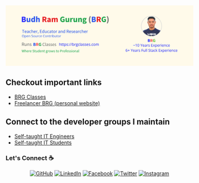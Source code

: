 ![alt text](./images/cover.png)

## Checkout important links

- [BRG Classes](https://brgclasses.com)
- [Freelancer BRG (personal website)](https://freelancerbrg.com)

## Connect to the developer groups I maintain

- [Self-taught IT Engineers](https://www.facebook.com/groups/selftaughtitengineers/)
- [Self-taught IT Students](https://www.facebook.com/groups/selftaughtitstudents/)

### Let's Connect :coffee:

<p align="center">
	<a href="https://github.com/coolbrg"><img src="https://img.icons8.com/fluent/48/000000/github.png" alt="GitHub"/></a>
	<a href="https://www.linkedin.com/in/coolbrg/"><img src="https://img.icons8.com/fluent/48/000000/linkedin.png" alt="LinkedIn"/></a>
	<a href="https://www.facebook.com/budhramgrg/"><img src="https://img.icons8.com/fluent/48/000000/facebook-new.png" alt="Facebook"/></a>
	<a href="https://twitter.com/coolbrg"><img src="https://img.icons8.com/fluent/48/000000/twitter.png" alt="Twitter"/></a>
	<a href="https://www.instagram.com/cooolbrg/"><img src="https://img.icons8.com/color/48/000000/instagram-new.png" alt="Instagram"/></a>
</p>
